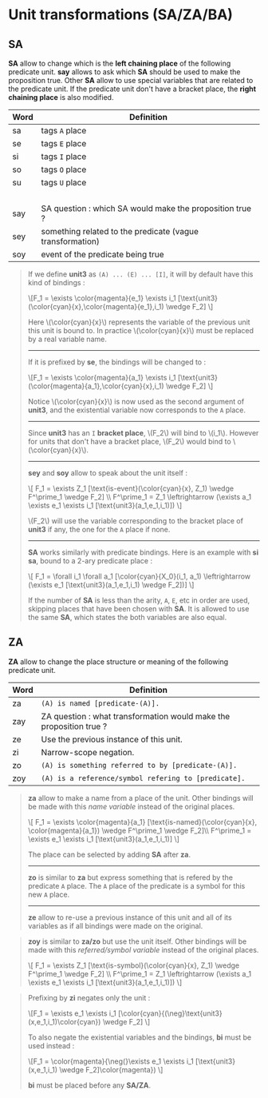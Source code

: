 # Unit transformations (SA/ZA/BA)

## SA

**SA** allow to change which is the **left chaining place** of the following
predicate unit. **say** allows to ask which **SA** should be used to make the
proposition true. Other **SA** allow to use special variables that are related
to the predicate unit. If the predicate unit don't have a bracket place, the
**right chaining place** is also modified.

| Word | Definition                                                |
| ---- | --------------------------------------------------------- |
| sa   | tags `A` place                                            |
| se   | tags `E` place                                            |
| si   | tags `I` place                                            |
| so   | tags `O` place                                            |
| su   | tags `U` place                                            |
|      | &nbsp;                                                    |
| say  | SA question : which SA would make the proposition true ?  |
| sey  | something related to the predicate (vague transformation) |
| soy  | event of the predicate being true                         |

> If we define **unit3** as `(A) ... (E) ... [I]`, it will by default have this
> kind of bindings :  
> 
> \\[F_1 = \exists \color{magenta}{e_1} \exists i_1 [\text{unit3}(\color{cyan}{x},\color{magenta}{e_1},i_1) \wedge F_2] \\]
>
> Here \\(\color{cyan}{x}\\) represents the variable of the previous unit this
> unit is bound to. In practice \\(\color{cyan}{x}\\) must be replaced by a
> real variable name.
> 
> -----
> 
> If it is prefixed by **se**, the bindings will be changed to :
> 
> \\[F_1 = \exists \color{magenta}{a_1} \exists i_1 [\text{unit3}(\color{magenta}{a_1},\color{cyan}{x},i_1) \wedge F_2] \\]
>
> Notice \\(\color{cyan}{x}\\) is now used as the second argument of **unit3**,
> and the existential variable now corresponds to the `A` place. 
>
> -----
>
> Since **unit3** has an `I` **bracket place**, \\(F_2\\) will bind to
> \\(i_1\\). However for units that don't have a bracket place, \\(F_2\\) would
> bind to \\(\color{cyan}{x}\\).
> 
> -----
> 
> **sey** and **soy** allow to speak about the unit itself :
> 
> \\[
> F_1 = \exists Z_1 [\text{is-event}(\color{cyan}{x}, Z_1) \wedge F^\prime_1 \wedge F_2] \\\\
> F^\prime_1 = Z_1 \leftrightarrow (\exists a_1 \exists e_1 \exists i_1 [\text{unit3}(a_1,e_1,i_1)])
> \\]
>
> \\(F_2\\) will use the variable corresponding to the bracket place of
> **unit3** if any, the one for the `A` place if none.
> 
> -----
> 
> **SA** works similarly with predicate bindings. Here is an example with
> **si sa**, bound to a 2-ary predicate place :
> 
> \\[
> F_1 = \forall i_1 \forall a_1 [\color{cyan}{X_0}(i_1, a_1) \leftrightarrow (\exists e_1 [\text{unit3}(a_1,e_1,i_1) \wedge F_2])]
> \\]
> 
> If the number of **SA** is less than the
> arity, `A`, `E`, etc in order are used, skipping places that have been chosen
> with **SA**. It is allowed to use the same **SA**, which states the both
> variables are also equal.

## ZA

**ZA** allow to change the place structure or meaning of the following
predicate unit. 

| Word | Definition                                                          |
| ---- | ------------------------------------------------------------------- |
| za   | `(A) is named [predicate-(A)].`                                     |
| zay  | ZA question : what transformation would make the proposition true ? |
| ze   | Use the previous instance of this unit.                             |
| zi   | Narrow-scope negation.                                              |
| zo   | `(A) is something referred to by [predicate-(A)].`                  |
| zoy  | `(A) is a reference/symbol refering to [predicate].`                |


> **za** allow to make a name from a place of the unit. Other bindings will be
> made with this *name variable* instead of the original places.
> 
> \\[
> F_1 = \exists \color{magenta}{a_1} [\text{is-named}(\color{cyan}{x}, \color{magenta}{a_1}) \wedge F^\prime_1 \wedge F_2]\\\\
> F^\prime_1 = \exists e_1 \exists i_1 [\text{unit3}(a_1,e_1,i_1)]
> \\]
>
> The place can be selected by adding **SA** after **za**.
>
> -----
> 
> **zo** is similar to **za** but express something that is refered by the
> predicate `A` place. The `A` place of the predicate is a symbol for this new
> `A` place.
>
> -----
> 
> **ze** allow to re-use a previous instance of this unit and all of its
> variables as if all bindings were made on the original.

> **zoy** is similar to **za/zo** but use the unit itself. Other bindings will be
> made with this *referred/symbol variable* instead of the original places.
> 
> \\[
> F_1 = \exists Z_1 [\text{is-symbol}(\\color{cyan}{x}, Z_1) \wedge F^\prime_1 \wedge F_2] \\\\
> F^\prime_1 = Z_1 \leftrightarrow (\exists a_1 \exists e_1 \exists i_1 [\text{unit3}(a_1,e_1,i_1)])
> \\]

> Prefixing by **zi** negates only the unit :
>
> \\[F_1 = \exists e_1 \exists i_1 [\color{cyan}{(\neg}\text{unit3}(x,e_1,i_1)\\color{cyan}) \wedge F_2] \\]
> 
> To also negate the existential variables and the bindings, **bi** must be used instead :
> 
> \\[F_1 = \\color{magenta}{\neg(}\exists e_1 \exists i_1 [\text{unit3}(x,e_1,i_1) \wedge F_2]\\color{magenta}) \\]
>
> **bi** must be placed before any **SA/ZA**.